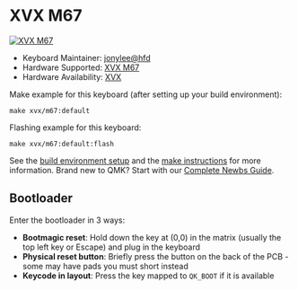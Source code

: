# XVX M67
[![XVX M67](https://s21.ax1x.com/2025/01/17/pEFLLGt.png)](https://imgse.com/i/pEFLLGt)
* Keyboard Maintainer: [jonylee@hfd](https://github.com/jonylee1986)
* Hardware Supported: [XVX M67](https://www.xvxchannel.com/collections/xvx-m67-jadestone)
* Hardware Availability: [XVX](https://www.xvxchannel.com)

Make example for this keyboard (after setting up your build environment):

    make xvx/m67:default

Flashing example for this keyboard:

    make xvx/m67:default:flash

See the [build environment setup](https://docs.qmk.fm/#/getting_started_build_tools) and the [make instructions](https://docs.qmk.fm/#/getting_started_make_guide) for more information. Brand new to QMK? Start with our [Complete Newbs Guide](https://docs.qmk.fm/#/newbs).

## Bootloader

Enter the bootloader in 3 ways:

* **Bootmagic reset**: Hold down the key at (0,0) in the matrix (usually the top left key or Escape) and plug in the keyboard
* **Physical reset button**: Briefly press the button on the back of the PCB - some may have pads you must short instead
* **Keycode in layout**: Press the key mapped to `QK_BOOT` if it is available
